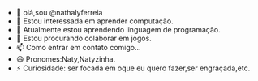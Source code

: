 - 👋 olá,sou @nathalyferreia
- 👀 Estou interessada em aprender computação.
- 🌱 Atualmente estou aprendendo linguagem de programação.
- 💞️ Estou procurando colaborar em jogos.
- 📫 Como entrar em contato comigo...
- 😄 Pronomes:Naty,Natyzinha.
- ⚡ Curiosidade: ser focada em oque eu quero fazer,ser engraçada,etc.

<!---
nathalyferreia/nathalyferreia is a ✨ special ✨ repository because its `README.md` (this file) appears on your GitHub profile.
You can click the Preview link to take a look at your changes.
--->
